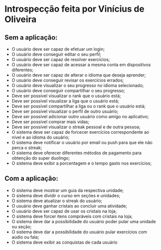 # Introspecção feita por Vinícius de Oliveira

## Sem a aplicação:
- O usuário deve ser capaz de efetuar um login;
- O usuário deve conseguir editar o seu perfil;
- O usuário deve ser capaz de resolver exercícios;
- O usuário deve ser capaz de acessar a mesma conta em dispositivos diferentes;
- O usuário deve ser capaz de alterar o idioma que deseja aprender;
- O usuário deve conseguir revisar os exercícios errados;
- O usuário deve visualizar o seu progresso no idioma selecionado;
- O usuário deve conseguir compartilhar o seu progresso;
- Deve ser possível visualizar o rank que o usuário está;
- Deve ser possível visualizar a liga que o usuário está;
- Deve ser possível compartilhar a liga ou o rank que o usuário está;
- Deve ser possível visualizar o perfil de outro usuário;
- Deve ser possível adicionar outro usuário como amigo no aplicativo;
- Deve ser possível comprar mais vidas;
- Deve ser possível visualizar o streak pessoal e de outra pessoa;
- O sistema deve ser capaz de forcecer exercícios correspondente ao nível e ao idioma do usuário;
- O sistema deve notificar o usuário por email ou push para que ele não perca o streak;
- O sistema deve oferecer diferentes métodos de pagamento para obtenção do super duolingo;
- O sistema deve exibir a porcentagem e o tempo gasto nos exercícios;

## Com a aplicação:
- O sistema deve mostrar um guia da respectiva unidade;
- O sistema deve dividir o curso em seções e unidades;
- O sistema deve atualizar o streak do usuário;
- O usuário deve ganhar cristais ao concluir uma atividade;
- O usuário deve ser capaz de usar os cristais na loja;
- O sistema deve forcer itens compráveis com cristais na loja;
- O sistema deve dar a possibilidade do usuário poder pular uma unidade ou seção;
- O sistema deve dar a possibilidade do usuário pular exercícios com aúdio ou fala;
- O sistema deve exibir as conquistas de cada usuário